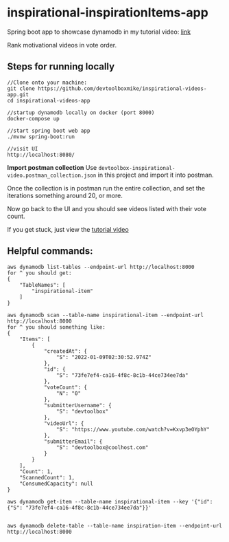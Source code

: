 # inspirational-inspirationItems-app
Spring boot app to showcase dynamodb in my tutorial video: [link]()

Rank motivational videos in vote order.

## Steps for running locally
```
//Clone onto your machine:
git clone https://github.com/devtoolboxmike/inspirational-videos-app.git
cd inspirational-videos-app

//startup dynamodb locally on docker (port 8000)
docker-compose up

//start spring boot web app
./mvnw spring-boot:run

//visit UI
http://localhost:8080/
```

**Import postman collection**
Use `devtoolbox-inspirational-video.postman_collection.json` in this project and import it into postman.

Once the collection is in postman run the entire collection, and set the iterations something around 20, or more. 

Now go back to the UI and you should see videos listed with their vote count.

If you get stuck, just view the [tutorial video]()

## Helpful commands:
```
aws dynamodb list-tables --endpoint-url http://localhost:8000
for ^ you should get: 
{
    "TableNames": [
        "inspirational-item"
    ]
}

aws dynamodb scan --table-name inspirational-item --endpoint-url http://localhost:8000
for ^ you should something like:
{
    "Items": [
        {
            "createdAt": {
                "S": "2022-01-09T02:30:52.974Z"
            },
            "id": {
                "S": "73fe7ef4-ca16-4f8c-8c1b-44ce734ee7da"
            },
            "voteCount": {
                "N": "0"
            },
            "submitterUsername": {
                "S": "devtoolbox"
            },
            "videoUrl": {
                "S": "https://www.youtube.com/watch?v=Kxvp3eOYphY"
            },
            "submitterEmail": {
                "S": "devtoolbox@coolhost.com"
            }
        }
    ],
    "Count": 1,
    "ScannedCount": 1,
    "ConsumedCapacity": null
}

aws dynamodb get-item --table-name inspirational-item --key '{"id": {"S": "73fe7ef4-ca16-4f8c-8c1b-44ce734ee7da"}}'


aws dynamodb delete-table --table-name inspiration-item --endpoint-url http://localhost:8000

```